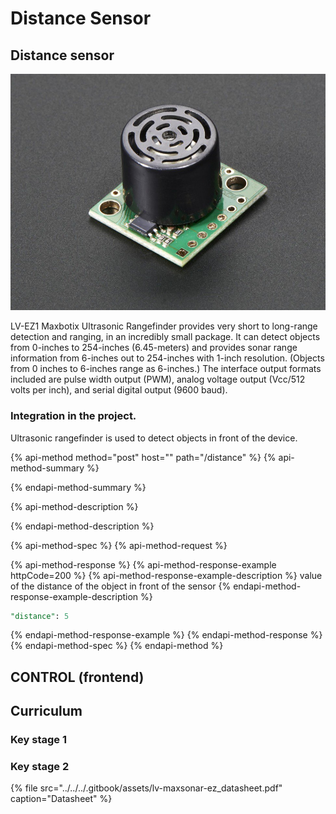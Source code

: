 # Distance Sensor

## Distance sensor

![Distance Sensor](../../../.gitbook/assets/172-00.jpg)

LV-EZ1 Maxbotix Ultrasonic Rangefinder provides very short to long-range detection and ranging, in an incredibly small package. It can detect objects from 0-inches to 254-inches \(6.45-meters\) and provides sonar range information from 6-inches out to 254-inches with 1-inch resolution. \(Objects from 0 inches to 6-inches range as 6-inches.\) The interface output formats included are pulse width output \(PWM\), analog voltage output \(Vcc/512 volts per inch\), and serial digital output \(9600 baud\).

### Integration in the project.

Ultrasonic rangefinder is used to detect objects in front of the device.

{% api-method method="post" host="" path="/distance" %}
{% api-method-summary %}

{% endapi-method-summary %}

{% api-method-description %}

{% endapi-method-description %}

{% api-method-spec %}
{% api-method-request %}

{% api-method-response %}
{% api-method-response-example httpCode=200 %}
{% api-method-response-example-description %}
value of the distance of the object in front of the sensor
{% endapi-method-response-example-description %}

```sql
"distance": 5
```
{% endapi-method-response-example %}
{% endapi-method-response %}
{% endapi-method-spec %}
{% endapi-method %}

## CONTROL \(frontend\)

## Curriculum

### Key stage 1

### Key stage 2 



{% file src="../../../.gitbook/assets/lv-maxsonar-ez\_datasheet.pdf" caption="Datasheet" %}







